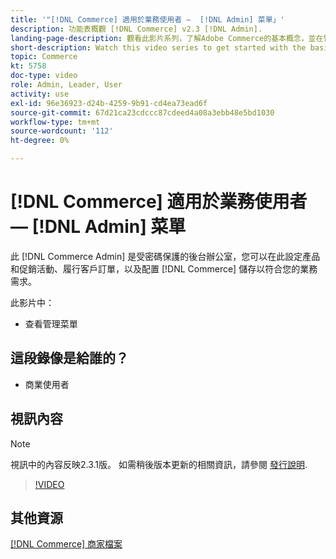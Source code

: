 ```yaml
---
title: '"[!DNL Commerce] 適用於業務使用者 —  [!DNL Admin] 菜單」'
description: 功能表概觀 [!DNL Commerce] v2.3 [!DNL Admin].
landing-page-description: 觀看此影片系列，了解Adobe Commerce的基本概念，並在管理員中工作。
short-description: Watch this video series to get started with the basics of Adobe Commerce and working in the Admin.
topic: Commerce
kt: 5758
doc-type: video
role: Admin, Leader, User
activity: use
exl-id: 96e36923-d24b-4259-9b91-cd4ea73ead6f
source-git-commit: 67d21ca23cdccc87cdeed4a08a3ebb48e5bd1030
workflow-type: tm+mt
source-wordcount: '112'
ht-degree: 0%

---
```


# [!DNL Commerce] 適用於業務使用者 —  [!DNL Admin] 菜單

此 [!DNL Commerce Admin] 是受密碼保護的後台辦公室，您可以在此設定產品和促銷活動、履行客戶訂單，以及配置 [!DNL Commerce] 儲存以符合您的業務需求。

此影片中：

- 查看管理菜單

## 這段錄像是給誰的？

- 商業使用者

## 視訊內容

>[!NOTE]
>
>視訊中的內容反映2.3.1版。 如需稍後版本更新的相關資訊，請參閱 [發行說明](https://experienceleague.adobe.com/docs/commerce-operations/release/notes/overview.html).

>[!VIDEO](https://video.tv.adobe.com/v/35942?quality=12&learn=on)

## 其他資源

[[!DNL Commerce] 商家檔案](https://experienceleague.adobe.com/docs/commerce-admin/user-guides/home.html)
